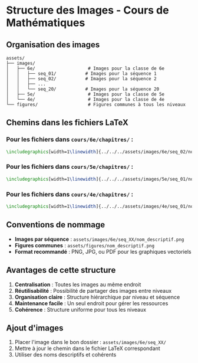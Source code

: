 # Structure des Images - Cours de Mathématiques

## Organisation des images

```
assets/
├── images/
│   ├── 6e/                    # Images pour la classe de 6e
│   │   ├── seq_01/           # Images pour la séquence 1
│   │   ├── seq_02/           # Images pour la séquence 2
│   │   ├── ...
│   │   └── seq_20/           # Images pour la séquence 20
│   ├── 5e/                    # Images pour la classe de 5e
│   └── 4e/                    # Images pour la classe de 4e
└── figures/                   # Figures communes à tous les niveaux
```

## Chemins dans les fichiers LaTeX

### Pour les fichiers dans `cours/6e/chapitres/` :
```latex
\includegraphics[width=1\linewidth]{../../../assets/images/6e/seq_02/nom_image.png}
```

### Pour les fichiers dans `cours/5e/chapitres/` :
```latex
\includegraphics[width=1\linewidth]{../../../assets/images/5e/seq_01/nom_image.png}
```

### Pour les fichiers dans `cours/4e/chapitres/` :
```latex
\includegraphics[width=1\linewidth]{../../../assets/images/4e/seq_01/nom_image.png}
```

## Conventions de nommage

- **Images par séquence** : `assets/images/6e/seq_XX/nom_descriptif.png`
- **Figures communes** : `assets/figures/nom_descriptif.png`
- **Format recommandé** : PNG, JPG, ou PDF pour les graphiques vectoriels

## Avantages de cette structure

1. **Centralisation** : Toutes les images au même endroit
2. **Réutilisabilité** : Possibilité de partager des images entre niveaux
3. **Organisation claire** : Structure hiérarchique par niveau et séquence
4. **Maintenance facile** : Un seul endroit pour gérer les ressources
5. **Cohérence** : Structure uniforme pour tous les niveaux

## Ajout d'images

1. Placer l'image dans le bon dossier : `assets/images/6e/seq_XX/`
2. Mettre à jour le chemin dans le fichier LaTeX correspondant
3. Utiliser des noms descriptifs et cohérents
